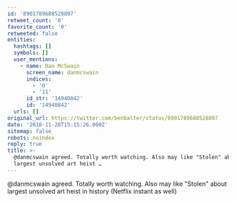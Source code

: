 ```yaml
---
id: '8901789688528897'
retweet_count: '0'
favorite_count: '0'
retweeted: false
entities:
  hashtags: []
  symbols: []
  user_mentions:
    - name: Dan McSwain
      screen_name: danmcswain
      indices:
        - '0'
        - '11'
      id_str: '14940842'
      id: '14940842'
  urls: []
original_url: https://twitter.com/benbalter/status/8901789688528897
date: '2010-11-28T15:15:26.000Z'
sitemap: false
robots: noindex
reply: true
title: >-
  @danmcswain agreed. Totally worth watching. Also may like "Stolen" about
  largest unsolved art heist …
---
```


@danmcswain agreed. Totally worth watching. Also may like "Stolen" about largest unsolved art heist in history (Netflix instant as well)
